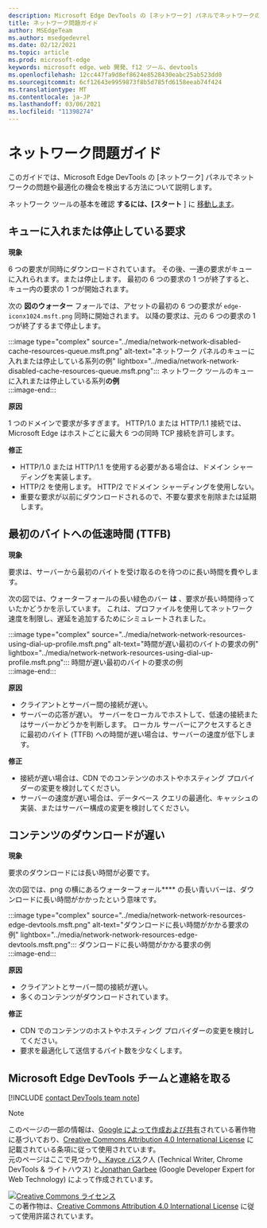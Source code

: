 ```yaml
---
description: Microsoft Edge DevTools の [ネットワーク] パネルでネットワークの問題を検出する方法について説明します。
title: ネットワーク問題ガイド
author: MSEdgeTeam
ms.author: msedgedevrel
ms.date: 02/12/2021
ms.topic: article
ms.prod: microsoft-edge
keywords: microsoft edge、web 開発、f12 ツール、devtools
ms.openlocfilehash: 12cc447fa9d8ef8624e8528430eabc25ab523dd0
ms.sourcegitcommit: 6cf12643e9959873f8b5d785fd6158eeab74f424
ms.translationtype: MT
ms.contentlocale: ja-JP
ms.lasthandoff: 03/06/2021
ms.locfileid: "11398274"
---
```

<!-- Copyright Kayce Basques and Jonathan Garbee

   Licensed under the Apache License, Version 2.0 (the "License");
   you may not use this file except in compliance with the License.
   You may obtain a copy of the License at

       https://www.apache.org/licenses/LICENSE-2.0

   Unless required by applicable law or agreed to in writing, software
   distributed under the License is distributed on an "AS IS" BASIS,
   WITHOUT WARRANTIES OR CONDITIONS OF ANY KIND, either express or implied.
   See the License for the specific language governing permissions and
   limitations under the License.  -->

# <a name="network-issues-guide"></a>ネットワーク問題ガイド  

このガイドでは、Microsoft Edge DevTools の [ネットワーク] パネルでネットワークの問題や最適化の機会を検出する方法について説明します。  

ネットワーク ツールの基本を確認 **するには、[スタート** ] に [移動します][NetworkPerformance]。  

## <a name="queued-or-stalled-requests"></a>キューに入れまたは停止している要求  

**現象**  

6 つの要求が同時にダウンロードされています。  その後、一連の要求がキューに入れられます。または停止します。  最初の 6 つの要求の 1 つが終了すると、キュー内の要求の 1 つが開始されます。  

次の **図のウォーター** フォールでは、アセットの最初の 6 つの要求が `edge-iconx1024.msft.png` 同時に開始されます。  以降の要求は、元の 6 つの要求の 1 つが終了するまで停止します。  

:::image type="complex" source="../media/network-network-disabled-cache-resources-queue.msft.png" alt-text="ネットワーク パネルのキューに入れまたは停止している系列の例" lightbox="../media/network-network-disabled-cache-resources-queue.msft.png":::
   ネットワーク ツールのキューに入れまたは停止している系列**の例**  
:::image-end:::  

**原因**  

1 つのドメインで要求が多すぎます。  HTTP/1.0 または HTTP/1.1 接続では、Microsoft Edge はホストごとに最大 6 つの同時 TCP 接続を許可します。  

**修正**  

*   HTTP/1.0 または HTTP/1.1 を使用する必要がある場合は、ドメイン シャーディングを実装します。  
*   HTTP/2 を使用します。  HTTP/2 でドメイン シャーディングを使用しない。  
*   重要な要求が以前にダウンロードされるので、不要な要求を削除または延期します。  
    
## <a name="slow-time-to-first-byte-ttfb"></a>最初のバイトへの低速時間 (TTFB)  

**現象**  

要求は、サーバーから最初のバイトを受け取るのを待つのに長い時間を費やします。  

次の図では、ウォーターフォールの長い緑色のバー **は** 、要求が長い時間待っていたかどうかを示しています。  これは、プロファイルを使用してネットワーク速度を制限し、遅延を追加するためにシミュレートされました。  

:::image type="complex" source="../media/network-network-resources-using-dial-up-profile.msft.png" alt-text="時間が遅い最初のバイトの要求の例" lightbox="../media/network-network-resources-using-dial-up-profile.msft.png":::
   時間が遅い最初のバイトの要求の例  
:::image-end:::  

**原因**  

*   クライアントとサーバー間の接続が遅い。  
*   サーバーの応答が遅い。  サーバーをローカルでホストして、低速の接続またはサーバーかどうかを判断します。  ローカル サーバーにアクセスするときに最初のバイト \(TTFB\) への時間が遅い場合は、サーバーの速度が低下します。  
    
**修正**  

*   接続が遅い場合は、CDN でのコンテンツのホストやホスティング プロバイダーの変更を検討してください。  
*   サーバーの速度が遅い場合は、データベース クエリの最適化、キャッシュの実装、またはサーバー構成の変更を検討してください。  
    
## <a name="slow-content-download"></a>コンテンツのダウンロードが遅い  

**現象**  

要求のダウンロードには長い時間が必要です。  

次の図では、png の横にあるウォーターフォール**** の長い青いバーは、ダウンロードに長い時間がかかったという意味です。  

:::image type="complex" source="../media/network-network-resources-edge-devtools.msft.png" alt-text="ダウンロードに長い時間がかかる要求の例" lightbox="../media/network-network-resources-edge-devtools.msft.png":::
   ダウンロードに長い時間がかかる要求の例  
:::image-end:::  

**原因**  

*   クライアントとサーバー間の接続が遅い。  
*   多くのコンテンツがダウンロードされています。  
    
**修正**  

*   CDN でのコンテンツのホストやホスティング プロバイダーの変更を検討してください。  
*   要求を最適化して送信するバイト数を少なくします。  
    
<!--   ## Contribute knowledge  

Do you have a network issue that should be added to this guide?  

*   Send a tweet to [@EdgeDevTools][MicrosoftEdgeTweet].  
*   Choose **Send Feedback** \(![Send Feedback][ImageSendFeedbackIcon]\) in the DevTools or select `Alt`+`Shift`+`I` \(Windows, Linux\) or `Option`+`Shift`+`I` \(macOS\) to provide feedback or feature requests.  
*   [Open an issue][WebFundamentalsIssue] on the docs repo.  -->  
    
## <a name="getting-in-touch-with-the-microsoft-edge-devtools-team"></a>Microsoft Edge DevTools チームと連絡を取る  

[!INCLUDE [contact DevTools team note](../includes/contact-devtools-team-note.md)]  

<!-- image links -->  

[ImageSendFeedbackIcon]: ../media/smile-icon.msft.png  

<!-- links -->  

[NetworkPerformance]: ./index.md "Microsoft Edge DevTools サーバーでネットワーク アクティビティを|Microsoft Docs"  

[MicrosoftEdgeTweet]: https://twitter.com/intent/tweet?text=@EdgeDevTools%20[Network%20Issues%20Guide%20Suggestion]  

[WebFundamentalsIssue]: https://github.com/MicrosoftDocs/edge-developer/issues/new?title=%5BDevTools%20Network%20Issues%20Guide%20Suggestion%5D "新しい問題 - Microsoft Docs/Edge Developer"  

> [!NOTE]
> このページの一部の情報は、[Google によって作成および共有][GoogleSitePolicies]されている著作物に基づいており、[Creative Commons Attribution 4.0 International License][CCA4IL] に記載されている条項に従って使用されています。  
> 元のページはここで[](https://developers.google.com/web/tools/chrome-devtools/network/issues)見つかり[、Kayce バス][KayceBasques]ク人 \(Technical Writer, Chrome DevTools \& ライトハウス\) と[Jonathan Garbee][JonathanGarbee] \(Google Developer Expert for Web Technology\) によって作成されています。  

[![Creative Commons ライセンス][CCby4Image]][CCA4IL]  
この著作物は、[Creative Commons Attribution 4.0 International License][CCA4IL] に従って使用許諾されています。  

[CCA4IL]: https://creativecommons.org/licenses/by/4.0  
[CCby4Image]: https://i.creativecommons.org/l/by/4.0/88x31.png  
[GoogleSitePolicies]: https://developers.google.com/terms/site-policies  
[KayceBasques]: https://developers.google.com/web/resources/contributors/kaycebasques  
[JonathanGarbee]: https://developers.google.com/web/resources/contributors/jonathangarbee
